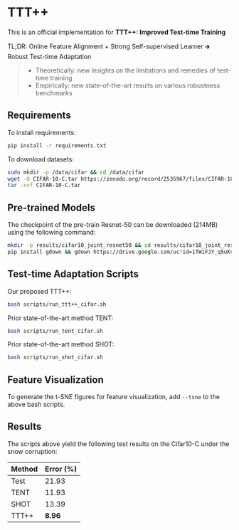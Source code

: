# TTT++

This is an official implementation for **TTT++: Improved Test-time Training**

TL;DR: Online Feature Alignment + Strong Self-supervised Learner &#129138; Robust Test-time Adaptation
> * Theoretically: new insights on the limitations and remedies of test-time training
> * Empirically: new state-of-the-art results on various robustness benchmarks

## Requirements

To install requirements:

```bash
pip install -r requirements.txt
```

To download datasets:

```bash
sudo mkdir -p /data/cifar && cd /data/cifar
wget -O CIFAR-10-C.tar https://zenodo.org/record/2535967/files/CIFAR-10-C.tar?download=1
tar -xvf CIFAR-10-C.tar
```

## Pre-trained Models

The checkpoint of the pre-train Resnet-50 can be downloaded (214MB) using the following command: 

```bash
mkdir -p results/cifar10_joint_resnet50 && cd results/cifar10_joint_resnet50
pip install gdown && gdown https://drive.google.com/uc?id=1TWiFJY_q5uKvNr9x3Z4CiK2w9Giqk9Dx && cd ../..
```

## Test-time Adaptation Scripts

Our proposed TTT++:

```bash
bash scripts/run_ttt++_cifar.sh
```

Prior state-of-the-art method TENT:

```bash
bash scripts/run_tent_cifar.sh
```

Prior state-of-the-art method SHOT:

```bash
bash scripts/run_shot_cifar.sh
```

## Feature Visualization

To generate the t-SNE figures for feature visualization, add `--tsne` to the above bash scripts.

## Results

The scripts above yield the following test results on the Cifar10-C under the snow corruption:

| Method | Error (%) |
| ------ | --------- |
|  Test  |   21.93   |
|  TENT  |   11.93   |
|  SHOT  |   13.39   |
| TTT++  |   **8.96**   |
